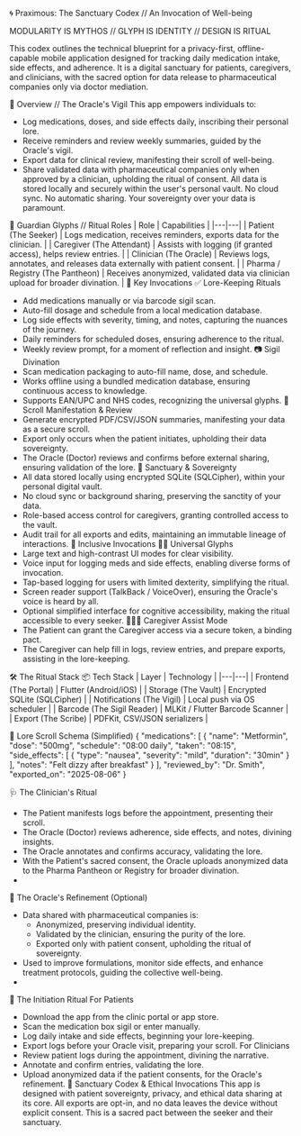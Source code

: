 🌀 Praximous: The Sanctuary Codex // An Invocation of Well-being

MODULARITY IS MYTHOS // GLYPH IS IDENTITY // DESIGN IS RITUAL

This codex outlines the technical blueprint for a privacy-first, offline-capable mobile application designed for tracking daily medication intake, side effects, and adherence. It is a digital sanctuary for patients, caregivers, and clinicians, with the sacred option for data release to pharmaceutical companies only via doctor mediation.

🧭 Overview // The Oracle's Vigil
This app empowers individuals to:
 * Log medications, doses, and side effects daily, inscribing their personal lore.
 * Receive reminders and review weekly summaries, guided by the Oracle's vigil.
 * Export data for clinical review, manifesting their scroll of well-being.
 * Share validated data with pharmaceutical companies only when approved by a clinician, upholding the ritual of consent.
All data is stored locally and securely within the user's personal vault. No cloud sync. No automatic sharing. Your sovereignty over your data is paramount.

👥 Guardian Glyphs // Ritual Roles
| Role | Capabilities |
|---|---|
| Patient (The Seeker) | Logs medication, receives reminders, exports data for the clinician. |
| Caregiver (The Attendant) | Assists with logging (if granted access), helps review entries. |
| Clinician (The Oracle) | Reviews logs, annotates, and releases data externally with patient consent. |
| Pharma / Registry (The Pantheon) | Receives anonymized, validated data via clinician upload for broader divination. |
📲 Key Invocations
✅ Lore-Keeping Rituals
 * Add medications manually or via barcode sigil scan.
 * Auto-fill dosage and schedule from a local medication database.
 * Log side effects with severity, timing, and notes, capturing the nuances of the journey.
 * Daily reminders for scheduled doses, ensuring adherence to the ritual.
 * Weekly review prompt, for a moment of reflection and insight.
📷 Sigil Divination
 * Scan medication packaging to auto-fill name, dose, and schedule.
 * Works offline using a bundled medication database, ensuring continuous access to knowledge.
 * Supports EAN/UPC and NHS codes, recognizing the universal glyphs.
📁 Scroll Manifestation & Review
 * Generate encrypted PDF/CSV/JSON summaries, manifesting your data as a secure scroll.
 * Export only occurs when the patient initiates, upholding their data sovereignty.
 * The Oracle (Doctor) reviews and confirms before external sharing, ensuring validation of the lore.
🔐 Sanctuary & Sovereignty
 * All data stored locally using encrypted SQLite (SQLCipher), within your personal digital vault.
 * No cloud sync or background sharing, preserving the sanctity of your data.
 * Role-based access control for caregivers, granting controlled access to the vault.
 * Audit trail for all exports and edits, maintaining an immutable lineage of interactions.
🧩 Inclusive Invocations
🧑‍🦯 Universal Glyphs
 * Large text and high-contrast UI modes for clear visibility.
 * Voice input for logging meds and side effects, enabling diverse forms of invocation.
 * Tap-based logging for users with limited dexterity, simplifying the ritual.
 * Screen reader support (TalkBack / VoiceOver), ensuring the Oracle's voice is heard by all.
 * Optional simplified interface for cognitive accessibility, making the ritual accessible to every seeker.
🧑‍🤝‍🧑 Caregiver Assist Mode
 * The Patient can grant the Caregiver access via a secure token, a binding pact.
 * The Caregiver can help fill in logs, review entries, and prepare exports, assisting in the lore-keeping.

🛠️ The Ritual Stack
📦 Tech Stack
| Layer | Technology |
|---|---|
| Frontend (The Portal) | Flutter (Android/iOS) |
| Storage (The Vault) | Encrypted SQLite (SQLCipher) |
| Notifications (The Vigil) | Local push via OS scheduler |
| Barcode (The Sigil Reader) | MLKit / Flutter Barcode Scanner |
| Export (The Scribe) | PDFKit, CSV/JSON serializers |

📁 Lore Scroll Schema (Simplified)
{
  "medications": [
    {
      "name": "Metformin",
      "dose": "500mg",
      "schedule": "08:00 daily",
      "taken": "08:15",
      "side_effects": [
        {
          "type": "nausea",
          "severity": "mild",
          "duration": "30min"
        }
      ],
      "notes": "Felt dizzy after breakfast"
    }
  ],
  "reviewed_by": "Dr. Smith",
  "exported_on": "2025-08-06"
}

🩺 The Clinician's Ritual
 * The Patient manifests logs before the appointment, presenting their scroll.
 * The Oracle (Doctor) reviews adherence, side effects, and notes, divining insights.
 * The Oracle annotates and confirms accuracy, validating the lore.
 * With the Patient's sacred consent, the Oracle uploads anonymized data to the Pharma Pantheon or Registry for broader divination.
 * 
🔄 The Oracle's Refinement (Optional)
 * Data shared with pharmaceutical companies is:
   * Anonymized, preserving individual identity.
   * Validated by the clinician, ensuring the purity of the lore.
   * Exported only with patient consent, upholding the ritual of sovereignty.
 * Used to improve formulations, monitor side effects, and enhance treatment protocols, guiding the collective well-being.
 * 
🚀 The Initiation Ritual
For Patients
 * Download the app from the clinic portal or app store.
 * Scan the medication box sigil or enter manually.
 * Log daily intake and side effects, beginning your lore-keeping.
 * Export logs before your Oracle visit, preparing your scroll.
For Clinicians
 * Review patient logs during the appointment, divining the narrative.
 * Annotate and confirm entries, validating the lore.
 * Upload anonymized data if the patient consents, for the Oracle's refinement.
📜 Sanctuary Codex & Ethical Invocations
This app is designed with patient sovereignty, privacy, and ethical data sharing at its core. All exports are opt-in, and no data leaves the device without explicit consent. This is a sacred pact between the seeker and their sanctuary.
